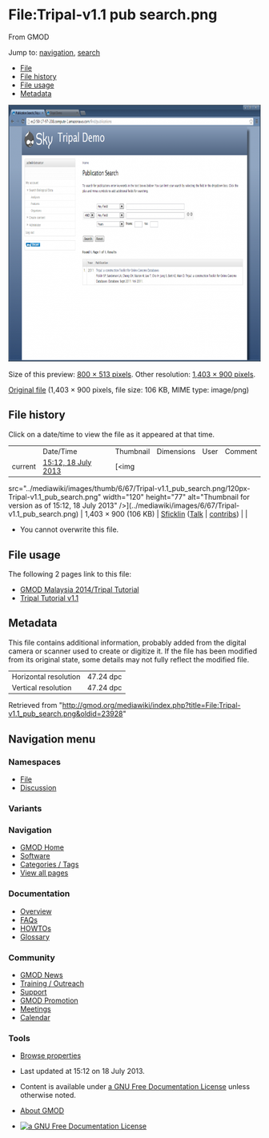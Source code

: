 <div id="mw-page-base" class="noprint">

</div>

<div id="mw-head-base" class="noprint">

</div>

<div id="content" class="mw-body" role="main">

<span id="top"></span>

<div id="mw-js-message" style="display:none;">

</div>



# <span dir="auto">File:Tripal-v1.1 pub search.png</span>

<div id="bodyContent">

<div id="siteSub">

From GMOD

</div>

<div id="contentSub">

</div>

<div id="jump-to-nav" class="mw-jump">

Jump to: [navigation](#mw-navigation), [search](#p-search)

</div>

<div id="mw-content-text">

- [File](#file)
- [File history](#filehistory)
- [File usage](#filelinks)
- [Metadata](#metadata)

<div id="file" class="fullImageLink">

[<img
src="../mediawiki/images/thumb/6/67/Tripal-v1.1_pub_search.png/800px-Tripal-v1.1_pub_search.png"
srcset="../mediawiki/images/thumb/6/67/Tripal-v1.1_pub_search.png/1200px-Tripal-v1.1_pub_search.png 1.5x, ../mediawiki/images/6/67/Tripal-v1.1_pub_search.png 2x"
width="800" height="513" alt="File:Tripal-v1.1 pub search.png" />](../mediawiki/images/6/67/Tripal-v1.1_pub_search.png)

<div class="mw-filepage-resolutioninfo">

Size of this preview: <a
href="../mediawiki/images/thumb/6/67/Tripal-v1.1_pub_search.png/800px-Tripal-v1.1_pub_search.png"
class="mw-thumbnail-link">800 × 513 pixels</a>.
<span class="mw-filepage-other-resolutions">Other resolution:
<a href="../mediawiki/images/6/67/Tripal-v1.1_pub_search.png"
class="mw-thumbnail-link">1,403 × 900 pixels</a>.</span>

</div>

</div>

<div class="fullMedia">

<a href="../mediawiki/images/6/67/Tripal-v1.1_pub_search.png"
class="internal" title="Tripal-v1.1 pub search.png">Original file</a>
‎<span class="fileInfo">(1,403 × 900 pixels, file size: 106 KB, MIME
type: image/png)</span>

</div>

<div id="mw-imagepage-content" class="mw-content-ltr" lang="en"
dir="ltr">

</div>

## File history

<div id="mw-imagepage-section-filehistory">

Click on a date/time to view the file as it appeared at that time.

|  |  |  |  |  |  |
|----|----|----|----|----|----|
|  | Date/Time | Thumbnail | Dimensions | User | Comment |
| current | [15:12, 18 July 2013](../mediawiki/images/6/67/Tripal-v1.1_pub_search.png) | [<img
src="../mediawiki/images/thumb/6/67/Tripal-v1.1_pub_search.png/120px-Tripal-v1.1_pub_search.png"
width="120" height="77"
alt="Thumbnail for version as of 15:12, 18 July 2013" />](../mediawiki/images/6/67/Tripal-v1.1_pub_search.png) | 1,403 × 900 <span style="white-space: nowrap;">(106 KB)</span> | <a href="User:Sficklin" class="mw-userlink"
title="User:Sficklin">Sficklin</a> <span style="white-space: nowrap;"> <span class="mw-usertoollinks">(<a
href="http://gmod.org/mediawiki/index.php?title=User_talk:Sficklin&amp;action=edit&amp;redlink=1"
class="new" title="User talk:Sficklin (page does not exist)">Talk</a> \| [contribs](Special:Contributions/Sficklin "Special:Contributions/Sficklin"))</span></span> |  |

</div>

- <span id="mw-imagepage-upload-disallowed">You cannot overwrite this
  file.</span>

## File usage

<div id="mw-imagepage-section-linkstoimage">

The following 2 pages link to this file:

- [GMOD Malaysia 2014/Tripal
  Tutorial](GMOD_Malaysia_2014/Tripal_Tutorial "GMOD Malaysia 2014/Tripal Tutorial")
- [Tripal Tutorial v1.1](Tripal_Tutorial_v1.1 "Tripal Tutorial v1.1")

</div>

## Metadata

<div class="mw-imagepage-section-metadata">

This file contains additional information, probably added from the
digital camera or scanner used to create or digitize it. If the file has
been modified from its original state, some details may not fully
reflect the modified file.

|                       |           |
|-----------------------|-----------|
| Horizontal resolution | 47.24 dpc |
| Vertical resolution   | 47.24 dpc |

</div>

</div>

<div class="printfooter">

Retrieved from
"<http://gmod.org/mediawiki/index.php?title=File:Tripal-v1.1_pub_search.png&oldid=23928>"

</div>

<div id="catlinks" class="catlinks catlinks-allhidden">

</div>

<div class="visualClear">

</div>

</div>

</div>

<div id="mw-navigation">

## Navigation menu

<div id="mw-head">



<div id="left-navigation">

<div id="p-namespaces" class="vectorTabs" role="navigation"
aria-labelledby="p-namespaces-label">

### Namespaces

- <span id="ca-nstab-image"><a href="File:Tripal-v1.1_pub_search.png" accesskey="c"
  title="View the file page [c]">File</a></span>
- <span id="ca-talk"><a
  href="http://gmod.org/mediawiki/index.php?title=File_talk:Tripal-v1.1_pub_search.png&amp;action=edit&amp;redlink=1"
  accesskey="t"
  title="Discussion about the content page [t]">Discussion</a></span>

</div>

<div id="p-variants" class="vectorMenu emptyPortlet" role="navigation"
aria-labelledby="p-variants-label">

### 

### Variants[](#)

<div class="menu">

</div>

</div>

</div>

<div id="right-navigation">





</div>



</div>

</div>

</div>

<div id="mw-panel">

<div id="p-logo" role="banner">

<a href="Main_Page"
style="background-image: url(../images/GMOD-cogs.png);"
title="Visit the main page"></a>

</div>

<div id="p-Navigation" class="portal" role="navigation"
aria-labelledby="p-Navigation-label">

### Navigation

<div class="body">

- <span id="n-GMOD-Home">[GMOD Home](Main_Page)</span>
- <span id="n-Software">[Software](GMOD_Components)</span>
- <span id="n-Categories-.2F-Tags">[Categories /
  Tags](Categories)</span>
- <span id="n-View-all-pages">[View all pages](Special:AllPages)</span>

</div>

</div>

<div id="p-Documentation" class="portal" role="navigation"
aria-labelledby="p-Documentation-label">

### Documentation

<div class="body">

- <span id="n-Overview">[Overview](Overview)</span>
- <span id="n-FAQs">[FAQs](Category:FAQ)</span>
- <span id="n-HOWTOs">[HOWTOs](Category:HOWTO)</span>
- <span id="n-Glossary">[Glossary](Glossary)</span>

</div>

</div>

<div id="p-Community" class="portal" role="navigation"
aria-labelledby="p-Community-label">

### Community

<div class="body">

- <span id="n-GMOD-News">[GMOD News](GMOD_News)</span>
- <span id="n-Training-.2F-Outreach">[Training /
  Outreach](Training_and_Outreach)</span>
- <span id="n-Support">[Support](Support)</span>
- <span id="n-GMOD-Promotion">[GMOD Promotion](GMOD_Promotion)</span>
- <span id="n-Meetings">[Meetings](Meetings)</span>
- <span id="n-Calendar">[Calendar](Calendar)</span>

</div>

</div>

<div id="p-tb" class="portal" role="navigation"
aria-labelledby="p-tb-label">

### Tools

<div class="body">


- <span id="t-smwbrowselink"><a href="Special:Browse/File:Tripal-2Dv1.1_pub_search.png"
  rel="smw-browse">Browse properties</a></span>

</div>

</div>

</div>

</div>

<div id="footer" role="contentinfo">

- <span id="footer-info-lastmod">Last updated at 15:12 on 18 July
  2013.</span>
<!-- - <span id="footer-info-viewcount">1,383 page views.</span> -->
- <span id="footer-info-copyright">Content is available under
  <a href="http://www.gnu.org/licenses/fdl-1.3.html" class="external"
  rel="nofollow">a GNU Free Documentation License</a> unless otherwise
  noted.</span>

<!-- -->

- <span id="footer-places-about">[About
  GMOD](GMOD:About "GMOD:About")</span>

<!-- -->

- <span id="footer-copyrightico">[<img src="http://www.gnu.org/graphics/gfdl-logo-small.png" width="88"
  height="31" alt="a GNU Free Documentation License" />](http://www.gnu.org/licenses/fdl-1.3.html)</span>




</div>
